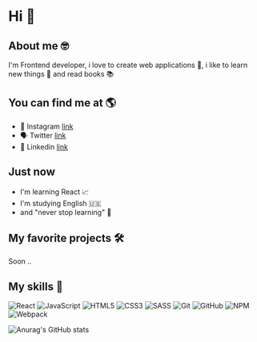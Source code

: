 # Hi 👋

## About me 🤓

I'm Frontend developer, i love to create web applications 🎨, i like to learn new things 🧠 and read books 📚

## You can find me at 🌎

- 🍂 Instagram [link](#)
- 🗣️ Twitter [link](#)
- 🔎 Linkedin [link](#)

## Just now

- I'm learning React 📈
- I'm studying English 🇺🇸
- and "never stop learning" 📌

## My favorite projects 🛠️
 Soon ..


## My skills 🎯

![React](https://img.shields.io/badge/react-%2320232a.svg?style=for-the-badge&logo=css3&logoColor=white) ![JavaScript](https://img.shields.io/badge/javascript-%23323330.svg?style=for-the-badge&logo=javascript&logoColor=%23F7DF1E) ![HTML5](https://img.shields.io/badge/html5-%23E34F26.svg?style=for-the-badge&logo=html5&logoColor=white) ![CSS3](https://img.shields.io/badge/css3-%231572B6.svg?style=for-the-badge&logo=css3&logoColor=white) ![SASS](https://img.shields.io/badge/SASS-hotpink.svg?style=for-the-badge&logo=SASS&logoColor=white) ![Git](https://img.shields.io/badge/git-%23F05033.svg?style=for-the-badge&logo=git&logoColor=white) ![GitHub](https://img.shields.io/badge/github-%23121011.svg?style=for-the-badge&logo=github&logoColor=white) ![NPM](https://img.shields.io/badge/NPM-%23000000.svg?style=for-the-badge&logo=npm&logoColor=white) ![Webpack](https://img.shields.io/badge/webpack-%238DD6F9.svg?style=for-the-badge&logo=webpack&logoColor=black)

![Anurag's GitHub stats](https://github-readme-stats.vercel.app/api?username=devDarkuz&show_icons=true&theme=radical)
